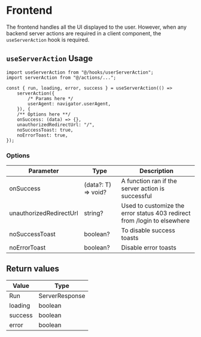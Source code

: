 # Frontend

The frontend handles all the UI displayed to the user. However, when any backend
server actions are required in a client component, the `useServerAction` hook is
required.

## `useServerAction` Usage

```tsx
import useServerAction from "@/hooks/userServerAction";
import serverAction from "@/actions/...";

const { run, loading, error, success } = useServerAction(() =>
    serverAction({
        /* Params here */
        userAgent: navigator.userAgent,
    }), {
    /** Options here **/
    onSuccess: (data) => {},
    unauthorizedRedirectUrl: "/",
    noSuccessToast: true,
    noErrorToast: true,
});
```

### Options

| Parameter               | Type                | Description                                                              |
| ----------------------- | ------------------- | ------------------------------------------------------------------------ |
| onSuccess               | (data?: T) => void? | A function ran if the server action is successful                        |
| unauthorizedRedirectUrl | string?             | Used to customize the error status 403 redirect from /login to elsewhere |
| noSuccessToast          | boolean?            | To disable success toasts                                                |
| noErrorToast            | boolean?            | Disable error toasts                                                     |

## Return values

| Value   | Type           |
| ------- | -------------- |
| Run     | ServerResponse |
| loading | boolean        |
| success | boolean        |
| error   | boolean        |
